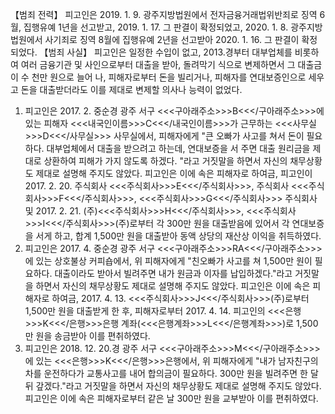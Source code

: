【범죄 전력】
피고인은 2019. 1. 9. 광주지방법원에서 전자금융거래법위반죄로 징역 6월, 집행유예 1년을 선고받고, 2019. 1. 17. 그 판결이 확정되었고, 2020. 1. 8. 광주지방법원에서 사기죄로 징역 8월에 집행유예 2년을 선고받아 2020. 1. 16. 그 판결이 확정되었다.
【범죄 사실】
피고인은 일정한 수입이 없고, 2013.경부터 대부업체를 비롯하여 여러 금융기관 및 사인으로부터 대출을 받아, 돌려막기 식으로 변제하면서 그 대출금이 수 천만 원으로 늘어 나, 피해자로부터 돈을 빌리거나, 피해자를 연대보증인으로 세우고 돈을 대출받더라도 이를 제대로 변제할 의사나 능력이 없었다.
1. 피고인은 2017. 2. 중순경 광주 서구 <<<구아래주소>>>B<<</구아래주소>>>에 있는 피해자 <<<내국인이름>>>C<<</내국인이름>>>가 근무하는 <<<사무실>>>D<<</사무실>>> 사무실에서, 피해자에게 "큰 오빠가 사고를 쳐서 돈이 필요하다. 대부업체에서 대출을 받으려고 하는데, 연대보증을 서 주면 대출 원리금을 제대로 상환하여 피해가 가지 않도록 하겠다. "라고 거짓말을 하면서 자신의 채무상황도 제대로 설명해 주지도 않았다.
피고인은 이에 속은 피해자로 하여금, 피고인이 2017. 2. 20. 주식회사 <<<주식회사>>>E<<</주식회사>>>, 주식회사 <<<주식회사>>>F<<</주식회사>>>, <<<주식회사>>>G<<</주식회사>>> 주식회사 및 2017. 2. 21. (주)<<<주식회사>>>H<<</주식회사>>>, <<<주식회사>>>I<<</주식회사>>>(주)로부터 각 300만 원을 대출받음에 있어서 각 연대보증을 서게 하고, 합계 1,500만 원을 대출받아 동액 상당의 재산상 이익을 취득하였다.
2. 피고인은 2017. 4. 중순경 광주 서구 <<<구아래주소>>>RA<<</구아래주소>>>에 있는 상호불상 커피숍에서, 위 피해자에게 "친오빠가 사고를 쳐 1,500만 원이 필요하다. 대출이라도 받아서 빌려주면 내가 원금과 이자를 납입하겠다."라고 거짓말을 하면서 자신의 채무상황도 제대로 설명해 주지도 않았다.
피고인은 이에 속은 피해자로 하여금, 2017. 4. 13. <<<주식회사>>>J<<</주식회사>>>(주)로부터 1,500만 원을 대출받게 한 후, 피해자로부터 2017. 4. 14. 피고인의 <<<은행>>>K<<</은행>>>은행 계좌(<<<은행계좌>>>L<<</은행계좌>>>)로 1,500만 원을 송금받아 이를 편취하였다.
3. 피고인은 2018. 12. 20.경 광주 서구 <<<구아래주소>>>M<<</구아래주소>>>에 있는 <<<은행>>>K<<</은행>>>은행에서, 위 피해자에게 "내가 남자친구의 차를 운전하다가 교통사고를 내어 합의금이 필요하다. 300만 원을 빌려주면 한 달 뒤 갚겠다."라고 거짓말을 하면서 자신의 채무상황도 제대로 설명해 주지도 않았다.
피고인은 이에 속은 피해자로부터 같은 날 300만 원을 교부받아 이를 편취하였다.